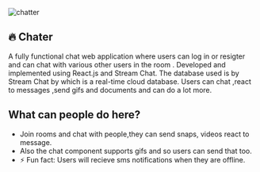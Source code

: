 ![chatter](https://user-images.githubusercontent.com/64892076/134186927-c126d813-a537-4510-be26-ff8c5927a046.png)

## 🔥 Chater
A fully functional chat web application where users can log in or resigter and can chat with various other users in the room . Developed and implemented using React.js and Stream Chat. The database used is by Stream Chat by which is a real-time cloud database. Users can chat ,react to messages ,send gifs and documents and can do a lot more.


## What can people do here?
- Join rooms and chat with people,they can send snaps, videos react to message.
- Also the chat component supports gifs and so users can send that too.
- ⚡ Fun fact: Users will recieve sms notifications when they are offline.
